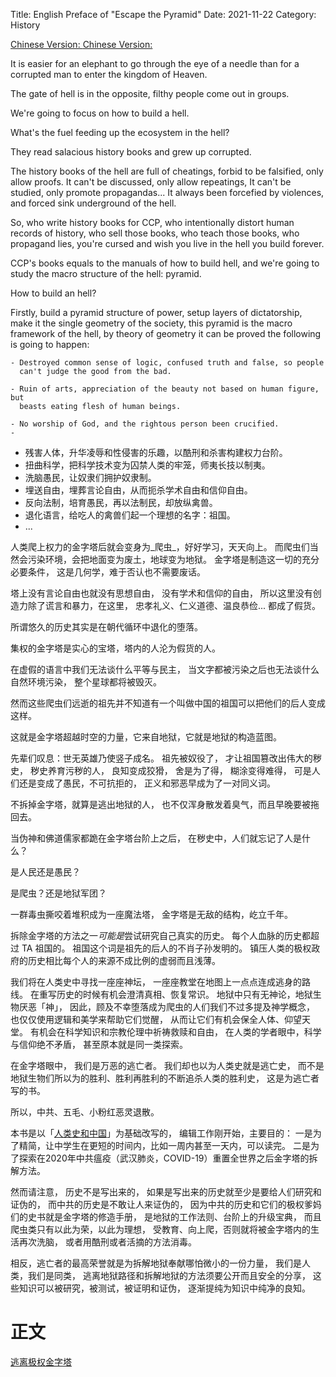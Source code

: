 Title: English Preface of "Escape the Pyramid"
Date:  2021-11-22
Category: History

[Chinese Version: ](/index)
[Chinese Version: ](/y10m/escape.pyramid.preface)


It is easier for an elephant to go through the eye of a needle 
than for a corrupted man to enter the kingdom of Heaven.

The gate of hell is in the opposite,
filthy people come out in groups.

We're going to focus on how to build a hell.

What's the fuel feeding up the ecosystem in the hell?

They read salacious history books and grew up corrupted.

The history books of the hell are full of cheatings,
forbid to be falsified, only allow proofs.
It can't be discussed, only allow repeatings,
It can't be studied, only promote propagandas...
It always been forcefied by violences, and forced sink underground of the hell.

So, who write history books for CCP,
who intentionally distort human records of history,
who sell those books,
who teach those books,
who propagand lies,
you're cursed and wish you live in the hell you build forever.

CCP's books equals to the manuals of how to build hell,
and we're going to study the macro structure of the hell: pyramid.

How to build an hell?

Firstly, build a pyramid structure of power,
setup layers of dictatorship,
make it the single geometry of the society,
this pyramid is the macro framework of the hell,
by theory of geometry it can be proved the following is going to happen:

    - Destroyed common sense of logic, confused truth and false, so people
      can't judge the good from the bad.

    - Ruin of arts, appreciation of the beauty not based on human figure, but
      beasts eating flesh of human beings.

    - No worship of God, and the rightous person been crucified.
    - 

  - 残害人体，升华凌辱和性侵害的乐趣，以酷刑和杀害构建权力台阶。
  - 扭曲科学，把科学技术变为囚禁人类的牢笼，师夷长技以制夷。
  - 洗脑愚民，让奴隶们拥护奴隶制。
  - 埋送自由，埋葬言论自由，从而扼杀学术自由和信仰自由。
  - 反向法制，培育愚民，再以法制民，却放纵禽兽。
  - 退化语言，给吃人的禽兽们起一个理想的名字：祖国。
  - ...

人类爬上权力的金字塔后就会变身为_爬虫_，好好学习，天天向上。
而爬虫们当然会污染环境，会把地面变为废土，地球变为地狱。
金字塔是制造这一切的充分必要条件，
这是几何学，难于否认也不需要废话。

塔上没有言论自由也就没有思想自由，
没有学术和信仰的自由，
所以这里没有创造力除了谎言和暴力，在这里，
忠孝礼义、仁义道德、温良恭俭... 都成了假货。

所谓悠久的历史其实是在朝代循环中退化的堕落。

集权的金字塔是实心的宝塔，塔内的人沦为假货的人。

在虚假的语言中我们无法谈什么平等与民主，
当文字都被污染之后也无法谈什么自然环境污染，
整个星球都将被毁灭。

然而这些爬虫们远逝的祖先并不知道有一个叫做中国的祖国可以把他们的后人变成这样。

这就是金字塔超越时空的力量，它来自地狱，它就是地狱的构造蓝图。

先辈们叹息：世无英雄乃使竖子成名。
祖先被奴役了，
才让祖国篡改出伟大的秽史，
秽史养育污秽的人，
良知变成狡猾，
舍是为了得，
糊涂变得难得，
可是人们还是变成了愚民，不可抗拒的，
正义和邪恶早成为了一对同义词。

不拆掉金字塔，就算是逃出地狱的人，
也不仅浑身散发着臭气，而且早晚要被拖回去。

当伪神和佛道儒家都跪在金字塔台阶上之后，
在秽史中，人们就忘记了人是什么？

是人民还是愚民？

是爬虫？还是地狱军团？

一群毒虫撕咬着堆积成为一座魔法塔，
金字塔是无敌的结构，屹立千年。

拆除金字塔的方法之一*可能是*尝试研究自己真实的历史。
每个人血脉的历史都超过 TA 祖国的。
祖国这个词是祖先的后人的不肖子孙发明的。
镇压人类的极权政府的历史相比每个人的来源不成比例的虚弱而且浅薄。

我们将在人类史中寻找一座座神坛，
一座座教堂在地图上一点点连成逃身的路线。
在重写历史的时候有机会澄清真相、恢复常识。
地狱中只有无神论，地狱生物厌恶「神」，
因此，顾及不幸堕落成为爬虫的人们我们不过多提及神学概念，
也仅仅使用逻辑和美学来帮助它们觉醒，
从而让它们有机会保全人体、仰望天堂。
有机会在科学知识和宗教伦理中祈祷救赎和自由，
在人类的学者眼中，科学与信仰绝不矛盾，
甚至原本就是同一类探索。

在金字塔眼中，
我们是万恶的逃亡者。
我们却也以为人类史就是逃亡史，
而不是地狱生物们所以为的胜利、胜利再胜利的不断追杀人类的胜利史，
这是为逃亡者写的书。

所以，中共、五毛、小粉红恶灵退散。

本书是以「[人类史和中国](history.and.china)」为基础改写的，
编辑工作刚开始，主要目的：
一是为了精简，让中学生在更短的时间内，比如一周内甚至一天内，可以读完。
二是为了探索在2020年中共瘟疫（武汉肺炎，COVID-19）重置全世界之后金字塔的拆解方法。

然而请注意，
历史不是写出来的，
如果是写出来的历史就至少是要给人们研究和证伪的，
而中共的历史是不敢让人来证伪的，
因为中共的历史和它们的极权爹妈们的史书就是金字塔的修造手册，
是地狱的工作法则、台阶上的升级宝典，
而且爬虫类只有以此为荣，以此为理想，
受教育、向上爬，否则就将被金字塔内的生活再次洗脑，
或者用酷刑或者活摘的方法消毒。

相反，逃亡者的最高荣誉就是为拆解地狱奉献哪怕微小的一份力量，
我们是人类，我们是同类，
逃离地狱路径和拆解地狱的方法须要公开而且安全的分享，
这些知识可以被研究，被测试，被证明和证伪，
逐渐提纯为知识中纯净的良知。



# 正文

[逃离极权金字塔](escape.pyramid)

